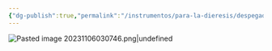 ```yaml
---
{"dg-publish":true,"permalink":"/instrumentos/para-la-dieresis/despegadores/"}
---
```


![Pasted image 20231106030746.png|undefined](/img/user/Cirugia%20Bucal%20I/Medias/Pasted%20image%2020231106030746.png)
